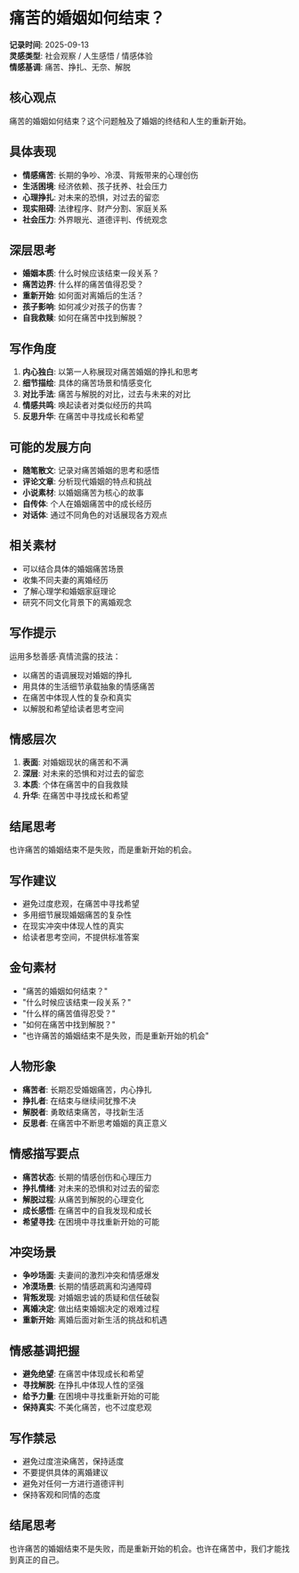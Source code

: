 # 痛苦的婚姻如何结束？

**记录时间**: 2025-09-13  
**灵感类型**: 社会观察 / 人生感悟 / 情感体验  
**情感基调**: 痛苦、挣扎、无奈、解脱  

## 核心观点
痛苦的婚姻如何结束？这个问题触及了婚姻的终结和人生的重新开始。

## 具体表现
- **情感痛苦**: 长期的争吵、冷漠、背叛带来的心理创伤
- **生活困境**: 经济依赖、孩子抚养、社会压力
- **心理挣扎**: 对未来的恐惧，对过去的留恋
- **现实阻碍**: 法律程序、财产分割、家庭关系
- **社会压力**: 外界眼光、道德评判、传统观念

## 深层思考
- **婚姻本质**: 什么时候应该结束一段关系？
- **痛苦边界**: 什么样的痛苦值得忍受？
- **重新开始**: 如何面对离婚后的生活？
- **孩子影响**: 如何减少对孩子的伤害？
- **自我救赎**: 如何在痛苦中找到解脱？

## 写作角度
1. **内心独白**: 以第一人称展现对痛苦婚姻的挣扎和思考
2. **细节描绘**: 具体的痛苦场景和情感变化
3. **对比手法**: 痛苦与解脱的对比，过去与未来的对比
4. **情感共鸣**: 唤起读者对类似经历的共鸣
5. **反思升华**: 在痛苦中寻找成长和希望

## 可能的发展方向
- **随笔散文**: 记录对痛苦婚姻的思考和感悟
- **评论文章**: 分析现代婚姻的特点和挑战
- **小说素材**: 以婚姻痛苦为核心的故事
- **自传体**: 个人在婚姻痛苦中的成长经历
- **对话体**: 通过不同角色的对话展现各方观点

## 相关素材
- 可以结合具体的婚姻痛苦场景
- 收集不同夫妻的离婚经历
- 了解心理学和婚姻家庭理论
- 研究不同文化背景下的离婚观念

## 写作提示
运用多愁善感·真情流露的技法：
- 以痛苦的语调展现对婚姻的挣扎
- 用具体的生活细节承载抽象的情感痛苦
- 在痛苦中体现人性的复杂和真实
- 以解脱和希望给读者思考空间

## 情感层次
1. **表面**: 对婚姻现状的痛苦和不满
2. **深层**: 对未来的恐惧和对过去的留恋
3. **本质**: 个体在痛苦中的自我救赎
4. **升华**: 在痛苦中寻找成长和希望

## 结尾思考
也许痛苦的婚姻结束不是失败，而是重新开始的机会。

## 写作建议
- 避免过度悲观，在痛苦中寻找希望
- 多用细节展现婚姻痛苦的复杂性
- 在现实冲突中体现人性的真实
- 给读者思考空间，不提供标准答案

## 金句素材
- "痛苦的婚姻如何结束？"
- "什么时候应该结束一段关系？"
- "什么样的痛苦值得忍受？"
- "如何在痛苦中找到解脱？"
- "也许痛苦的婚姻结束不是失败，而是重新开始的机会"

## 人物形象
- **痛苦者**: 长期忍受婚姻痛苦，内心挣扎
- **挣扎者**: 在结束与继续间犹豫不决
- **解脱者**: 勇敢结束痛苦，寻找新生活
- **反思者**: 在痛苦中不断思考婚姻的真正意义

## 情感描写要点
- **痛苦状态**: 长期的情感创伤和心理压力
- **挣扎情绪**: 对未来的恐惧和对过去的留恋
- **解脱过程**: 从痛苦到解脱的心理变化
- **成长感悟**: 在痛苦中的自我发现和成长
- **希望寻找**: 在困境中寻找重新开始的可能

## 冲突场景
- **争吵场面**: 夫妻间的激烈冲突和情感爆发
- **冷漠场景**: 长期的情感疏离和沟通障碍
- **背叛发现**: 对婚姻忠诚的质疑和信任破裂
- **离婚决定**: 做出结束婚姻决定的艰难过程
- **重新开始**: 离婚后面对新生活的挑战和机遇

## 情感基调把握
- **避免绝望**: 在痛苦中体现成长和希望
- **寻找解脱**: 在挣扎中体现人性的坚强
- **给予力量**: 在困境中寻找重新开始的可能
- **保持真实**: 不美化痛苦，也不过度悲观

## 写作禁忌
- 避免过度渲染痛苦，保持适度
- 不要提供具体的离婚建议
- 避免对任何一方进行道德评判
- 保持客观和同情的态度

## 结尾思考
也许痛苦的婚姻结束不是失败，而是重新开始的机会。也许在痛苦中，我们才能找到真正的自己。